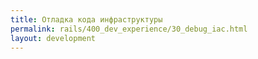 ```yaml
---
title: Отладка кода инфраструктуры
permalink: rails/400_dev_experience/30_debug_iac.html
layout: development
---
```

